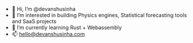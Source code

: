 - 👋 Hi, I’m @devanshusinha
- 👀 I’m interested in building Physics engines, Statistical forecasting tools and SaaS projects
- 🌱 I’m currently learning Rust + Webassembly
- 📫 hello@devanshusinha.com
